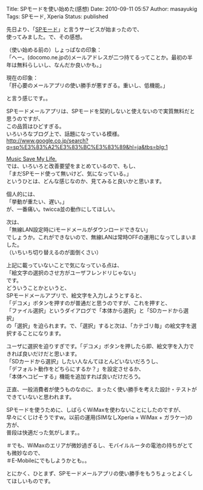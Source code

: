 Title: SPモードを使い始めた(感想)
Date: 2010-09-11 05:57
Author: masayukig
Tags: SPモード, Xperia
Status: published

先日より、「[SPモード](http://www.nttdocomo.co.jp/service/provider/spmode/)」と言うサービスが始まったので、  
使ってみました。で、その感想。

（使い始める前の）しょっぱなの印象：  
「へー。(docomo.ne.jpの)メールアドレスが二つ持てるってことか。最初の半年は無料らしいし、なんだか良いかも。」

現在の印象：  
「肝心要のメールアプリの使い勝手が悪すぎる。重いし、低機能。」

と言う感じです。。

SPモードメールアプリは、SPモードを契約しないと使えないので実質無料だと思うのですが、  
この品質はひどすぎる。  
いろいろなブログ上で、話題になっている模様。  
<http://www.google.co.jp/search?q=sp%E3%83%A2%E3%83%BC%E3%83%89&hl=ja&tbs=blg:1>

[Music Save My Life.](http://d.hatena.ne.jp/msml/20100910/1284092892)  
では、いろいろと改善要望をまとめているので、もし、  
「まだSPモード使って無いけど、気になっている。」  
というひとは、どんな感じなのか、見てみると良いかと思います。

個人的には、  
「挙動が重たい、遅い。」  
が、一番痛い。twicca並の動作にしてほしい。

次は、  
「無線LAN設定時にiモードメールがダウンロードできない」  
でしょうか。これができないので、無線LANは常時OFFの運用になってしまいました。  
（いちいち切り替えるのが面倒くさい）

上記に載っていないことで気になっている点は、  
「絵文字の選択のさせ方がユーザフレンドリじゃない」  
です。  
どういうことかというと、  
SPモードメールアプリで、絵文字を入力しようとすると、  
「デコメ」ボタンを押すのが普通だと思うのですが、これを押すと、  
「ファイル選択」というダイアログで「本体から選択」と「SDカードから選択」  
の「選択」を迫られます。で、「選択」すると次は、「カテゴリ毎」の絵文字を選択することになります。

ユーザに選択を迫りすぎです。「デコメ」ボタンを押したら即、絵文字を入力できれば良いだけだと思います。  
「SDカードから選択」したい人なんてほとんどいないだろうし、  
「デフォルト動作をどちらにするか？」を設定させるか、  
「本体へコピーする」機能を追加すれば良いだけだろう。

正直、一般消費者が使うものなのに、まったく使い勝手を考えた設計・テストができていないと思われます。

SPモードを使うために、しばらくWiMaxを使わないことにしたのですが、  
早々にくじけそうですw。以前の運用(SIMなしXperia + WiMax +
ガラケー)の方が、  
普段は快適だった気がします。。

＃でも、WiMaxのエリアが微妙過ぎるし、モバイルルータの電池の持ちがとても微妙なので、  
＃E-Mobileにでもしようかとも。。

とにかく、ひとまず、SPモードメールアプリの使い勝手をもうちょっとよくしてほしいものです。
